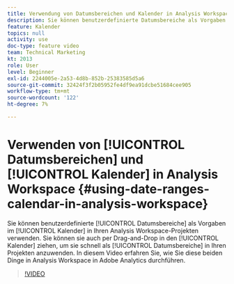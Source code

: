 ```yaml
---
title: Verwendung von Datumsbereichen und Kalender in Analysis Workspace
description: Sie können benutzerdefinierte Datumsbereiche als Vorgaben im Kalender in Ihren Analysis Workspace-Projekten verwenden. Sie können sie auch per Drag-and-Drop in den Kalender ziehen, um sie schnell als Datumsbereiche in Ihren Projekten anzuwenden. In diesem Video erfahren Sie, wie Sie diese beiden Dinge in Analysis Workspace in Adobe Analytics durchführen.
feature: Kalender
topics: null
activity: use
doc-type: feature video
team: Technical Marketing
kt: 2013
role: User
level: Beginner
exl-id: 2244005e-2a53-4d8b-852b-25383585d5a6
source-git-commit: 32424f3f2b05952fe4df9ea91dcbe51684cee905
workflow-type: tm+mt
source-wordcount: '122'
ht-degree: 7%

---
```


# Verwenden von [!UICONTROL Datumsbereichen] und [!UICONTROL Kalender] in Analysis Workspace {#using-date-ranges-calendar-in-analysis-workspace}

Sie können benutzerdefinierte [!UICONTROL Datumsbereiche] als Vorgaben im [!UICONTROL Kalender] in Ihren Analysis Workspace-Projekten verwenden. Sie können sie auch per Drag-and-Drop in den [!UICONTROL Kalender] ziehen, um sie schnell als [!UICONTROL Datumsbereiche] in Ihren Projekten anzuwenden. In diesem Video erfahren Sie, wie Sie diese beiden Dinge in Analysis Workspace in Adobe Analytics durchführen.

>[!VIDEO](https://video.tv.adobe.com/v/23973/?quality=12)
